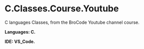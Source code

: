 # C.Classes.Course.Youtube
C languages Classes, from the BroCode Youtube channel course. 

<p><b>Languages: C.</b></p>
<p><b>IDE: VS_Code.</b></p>
